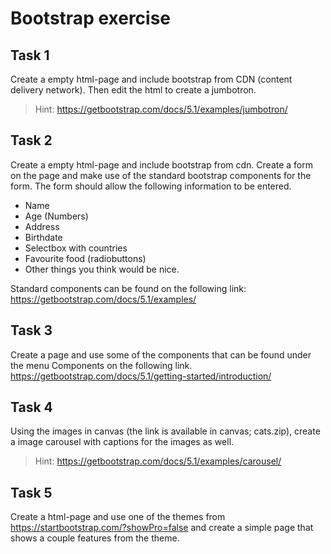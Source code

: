 # Bootstrap exercise

## Task 1

Create a empty html-page and include bootstrap from CDN (content delivery network). Then edit the html to create a jumbotron.

> Hint: https://getbootstrap.com/docs/5.1/examples/jumbotron/

## Task 2

Create a empty html-page and include bootstrap from cdn. Create a form on the page and make use of the standard bootstrap components for the form.
The form should allow the following information to be entered.

- Name
- Age (Numbers)
- Address
- Birthdate
- Selectbox with countries
- Favourite food (radiobuttons)
- Other things you think would be nice.

Standard components can be found on the following link: https://getbootstrap.com/docs/5.1/examples/

## Task 3

Create a page and use some of the components that can be found under the menu Components on the following link.
https://getbootstrap.com/docs/5.1/getting-started/introduction/

## Task 4

Using the images in canvas (the link is available in canvas; cats.zip), create a image carousel with captions for the images as well.

> Hint: https://getbootstrap.com/docs/5.1/examples/carousel/

## Task 5

Create a html-page and use one of the themes from https://startbootstrap.com/?showPro=false and create a simple page that shows a couple features from the theme.
